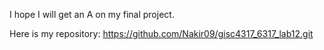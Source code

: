I hope I will get an A on my final project.

Here is my repository: https://github.com/Nakir09/gisc4317_6317_lab12.git